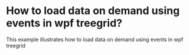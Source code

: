 # How to load data on demand using events in wpf treegrid?
This example illustrates how to load data on demand using events in wpf treegrid
